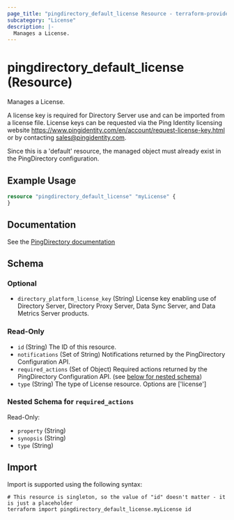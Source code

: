 ```yaml
---
page_title: "pingdirectory_default_license Resource - terraform-provider-pingdirectory"
subcategory: "License"
description: |-
  Manages a License.
---
```


# pingdirectory_default_license (Resource)

Manages a License.

A license key is required for Directory Server use and can be imported from a license file. License keys can be requested via the Ping Identity licensing website https://www.pingidentity.com/en/account/request-license-key.html or by contacting sales@pingidentity.com.

Since this is a 'default' resource, the managed object must already exist in the PingDirectory configuration.

## Example Usage

```terraform
resource "pingdirectory_default_license" "myLicense" {
}
```

## Documentation
See the [PingDirectory documentation](https://docs.pingidentity.com/r/en-us/pingdirectory-93/pd_ds_upgrade_license_dsconfig)

<!-- schema generated by tfplugindocs -->
## Schema

### Optional

- `directory_platform_license_key` (String) License key enabling use of Directory Server, Directory Proxy Server, Data Sync Server, and Data Metrics Server products.

### Read-Only

- `id` (String) The ID of this resource.
- `notifications` (Set of String) Notifications returned by the PingDirectory Configuration API.
- `required_actions` (Set of Object) Required actions returned by the PingDirectory Configuration API. (see [below for nested schema](#nestedatt--required_actions))
- `type` (String) The type of License resource. Options are ['license']

<a id="nestedatt--required_actions"></a>
### Nested Schema for `required_actions`

Read-Only:

- `property` (String)
- `synopsis` (String)
- `type` (String)

## Import

Import is supported using the following syntax:

```shell
# This resource is singleton, so the value of "id" doesn't matter - it is just a placeholder
terraform import pingdirectory_default_license.myLicense id
```


